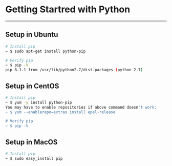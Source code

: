 # Getting Startred with Python
---

## Setup in Ubuntu

~~~ bash
# Install pip 
~ $ sudo apt-get install python-pip

# Verify pip 
~ $ pip -V
pip 8.1.1 from /usr/lib/python2.7/dist-packages (python 2.7)
~~~

## Setup in CentOS

~~~ bash
# Install pip
~ $ yum -y install python-pip
You may have to enable repositories if above command doesn't work:
~ $ yum --enablerepo=extras install epel-release

# Verify pip
~ $ pip -V
~~~

## Setup in MacOS

~~~ bash
# Install pip
~ $ sudo easy_install pip
~~~


